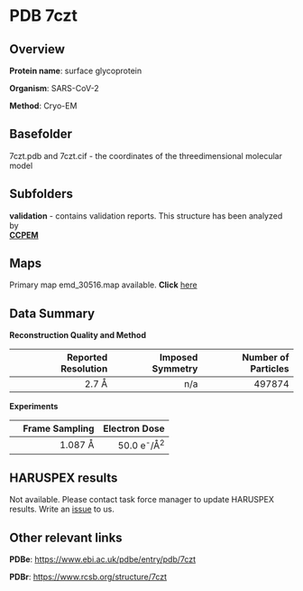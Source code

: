 # PDB 7czt

## Overview

**Protein name**: surface glycoprotein

**Organism**: SARS-CoV-2

**Method**: Cryo-EM



## Basefolder

7czt.pdb and 7czt.cif - the coordinates of the threedimensional molecular model

## Subfolders





**validation** - contains validation reports. This structure has been analyzed by <br>     [**CCPEM**](https://github.com/thorn-lab/coronavirus_structural_task_force/tree/master/pdb/surface_glycoprotein/SARS-CoV-2/7czt/validation/ccpem-validation)



## Maps

Primary map emd_30516.map available. **Click** [here](http://ftp.wwpdb.org/pub/emdb/structures/EMD-30516/map/) 

## Data Summary
**Reconstruction Quality and Method**

|   | Reported Resolution | Imposed Symmetry | Number of Particles |
|---|-------------:|----------------:|--------------:|
|   |2.7 Å|n/a|497874|

**Experiments**

|   | Frame Sampling | Electron Dose |
|---|-------------:|----------------:|
|   |1.087 Å|50.0 e<sup>-</sup>/Å<sup>2</sup>|

## HARUSPEX results

Not available. Please contact task force manager to update HARUSPEX results. Write an [issue](https://github.com/thorn-lab/coronavirus_structural_task_force/issues) to us.

## Other relevant links 
**PDBe**:  https://www.ebi.ac.uk/pdbe/entry/pdb/7czt
 
**PDBr**: https://www.rcsb.org/structure/7czt 
